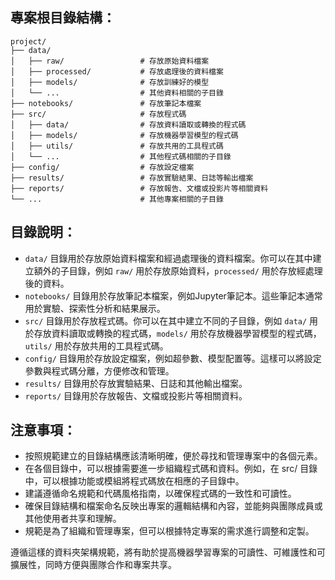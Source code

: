 
## 專案根目錄結構：
```
project/
├── data/
│   ├── raw/                 # 存放原始資料檔案
│   ├── processed/           # 存放處理後的資料檔案
│   ├── models/              # 存放訓練好的模型
│   └── ...                  # 其他資料相關的子目錄
├── notebooks/               # 存放筆記本檔案
├── src/                     # 存放程式碼
│   ├── data/                # 存放資料讀取或轉換的程式碼
│   ├── models/              # 存放機器學習模型的程式碼
│   ├── utils/               # 存放共用的工具程式碼
│   └── ...                  # 其他程式碼相關的子目錄
├── config/                  # 存放設定檔案
├── results/                 # 存放實驗結果、日誌等輸出檔案
├── reports/                 # 存放報告、文檔或投影片等相關資料
└── ...                      # 其他專案相關的子目錄
```
## 目錄說明：
- `data/` 目錄用於存放原始資料檔案和經過處理後的資料檔案。你可以在其中建立額外的子目錄，例如 `raw/` 用於存放原始資料，`processed/` 用於存放經處理後的資料。
- `notebooks/` 目錄用於存放筆記本檔案，例如Jupyter筆記本。這些筆記本通常用於實驗、探索性分析和結果展示。
- `src/` 目錄用於存放程式碼。你可以在其中建立不同的子目錄，例如 `data/` 用於存放資料讀取或轉換的程式碼，`models/` 用於存放機器學習模型的程式碼，`utils/` 用於存放共用的工具程式碼。
- `config/` 目錄用於存放設定檔案，例如超參數、模型配置等。這樣可以將設定參數與程式碼分離，方便修改和管理。
- `results/` 目錄用於存放實驗結果、日誌和其他輸出檔案。
- `reports/` 目錄用於存放報告、文檔或投影片等相關資料。
## 注意事項：
- 按照規範建立的目錄結構應該清晰明確，便於尋找和管理專案中的各個元素。
- 在各個目錄中，可以根據需要進一步組織程式碼和資料。例如，在 src/ 目錄中，可以根據功能或模組將程式碼放在相應的子目錄中。
- 建議遵循命名規範和代碼風格指南，以確保程式碼的一致性和可讀性。
- 確保目錄結構和檔案命名反映出專案的邏輯結構和內容，並能夠與團隊成員或其他使用者共享和理解。
- 規範是為了組織和管理專案，但可以根據特定專案的需求進行調整和定製。

遵循這樣的資料夾架構規範，將有助於提高機器學習專案的可讀性、可維護性和可擴展性，同時方便與團隊合作和專案共享。